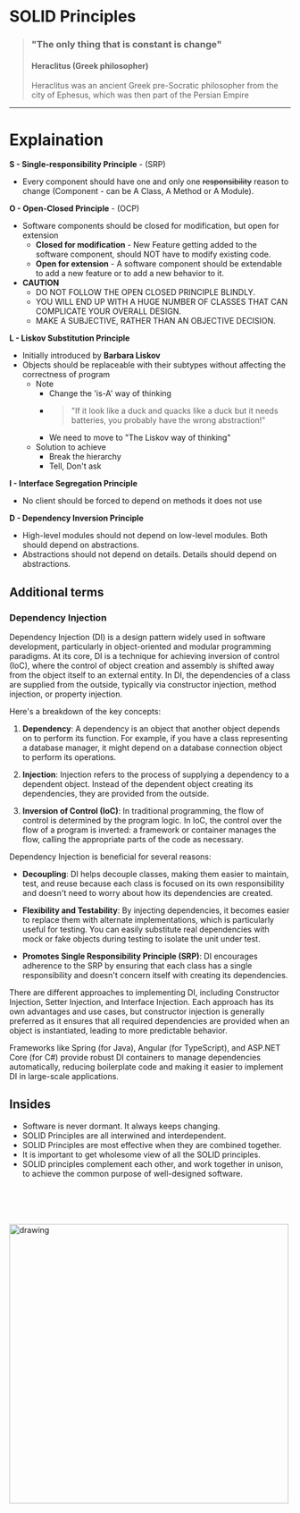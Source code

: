 # SOLID Principles


> ### "The only thing that is constant is change" 
> #### Heraclitus (Greek philosopher)
> Heraclitus was an ancient Greek pre-Socratic philosopher from the city of Ephesus, which was then part of the Persian Empire

 ___

 # Explaination

 
**S - Single-responsibility Principle** - (SRP)
  - Every component should have one and only one ~~responsibility~~ reason to change (Component - can be A Class, A Method  or A Module).

**O - Open-Closed Principle** - (OCP)
  - Software components should be closed for modification, but open for extension
    - **Closed for modification** - New Feature getting added to the software component, should NOT have to modify existing code.
    - **Open for extension** - A software component should be extendable to add a new feature or to add a new behavior to it.
  - **CAUTION**
    - DO NOT FOLLOW THE OPEN CLOSED PRINCIPLE BLINDLY.
    - YOU WILL END UP WITH A HUGE NUMBER OF CLASSES THAT CAN COMPLICATE YOUR OVERALL DESIGN.
    - MAKE A SUBJECTIVE, RATHER THAN AN OBJECTIVE DECISION.

**L - Liskov Substitution Principle**
  - Initially introduced by **Barbara Liskov**
  - Objects should be replaceable with their subtypes without affecting the correctness of program
    - Note
      - Change the 'is-A' way of thinking
      - > "If it look like a duck and quacks like a duck but it needs batteries, you probably have the wrong abstraction!"
      - We need to move to "The Liskov way of thinking"
    - Solution to achieve 
      - Break the hierarchy
      - Tell, Don't ask 
     

**I - Interface Segregation Principle**
 - No client should  be forced to depend on methods it does not use

**D - Dependency Inversion Principle**
 - High-level modules should not depend on low-level modules. Both should depend on abstractions.
 - Abstractions should not depend on details. Details should depend on abstractions.

## Additional terms
### Dependency Injection

Dependency Injection (DI) is a design pattern widely used in software development, particularly in object-oriented and modular programming paradigms. At its core, DI is a technique for achieving inversion of control (IoC), where the control of object creation and assembly is shifted away from the object itself to an external entity. In DI, the dependencies of a class are supplied from the outside, typically via constructor injection, method injection, or property injection.

Here's a breakdown of the key concepts:

1. **Dependency**: A dependency is an object that another object depends on to perform its function. For example, if you have a class representing a database manager, it might depend on a database connection object to perform its operations.

2. **Injection**: Injection refers to the process of supplying a dependency to a dependent object. Instead of the dependent object creating its dependencies, they are provided from the outside.

3. **Inversion of Control (IoC)**: In traditional programming, the flow of control is determined by the program logic. In IoC, the control over the flow of a program is inverted: a framework or container manages the flow, calling the appropriate parts of the code as necessary.

Dependency Injection is beneficial for several reasons:

- **Decoupling**: DI helps decouple classes, making them easier to maintain, test, and reuse because each class is focused on its own responsibility and doesn't need to worry about how its dependencies are created.

- **Flexibility and Testability**: By injecting dependencies, it becomes easier to replace them with alternate implementations, which is particularly useful for testing. You can easily substitute real dependencies with mock or fake objects during testing to isolate the unit under test.

- **Promotes Single Responsibility Principle (SRP)**: DI encourages adherence to the SRP by ensuring that each class has a single responsibility and doesn't concern itself with creating its dependencies.

There are different approaches to implementing DI, including Constructor Injection, Setter Injection, and Interface Injection. Each approach has its own advantages and use cases, but constructor injection is generally preferred as it ensures that all required dependencies are provided when an object is instantiated, leading to more predictable behavior.

Frameworks like Spring (for Java), Angular (for TypeScript), and ASP.NET Core (for C#) provide robust DI containers to manage dependencies automatically, reducing boilerplate code and making it easier to implement DI in large-scale applications.



 ## Insides

 - Software is never dormant. It always keeps changing.
 - SOLID Principles are all interwined and interdependent.
 - SOLID Principles are most effective when they are combined together.
 - It is important to get wholesome view of all the SOLID principles.
 - SOLID principles complement each other, and work together in unison, to achieve the common purpose of well-designed software.


<br/><br/><br/><br/>
 <img src="https://udemy-certificate.s3.amazonaws.com/image/UC-c3d53ca5-d48b-48ac-beb0-cbd06fd28953.jpg" alt="drawing" width="500"/>


 
